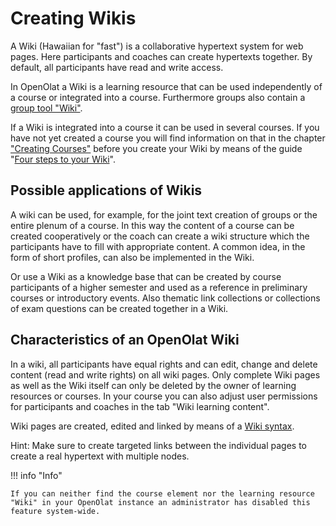 # Creating Wikis

A Wiki (Hawaiian for "fast") is a collaborative hypertext system for web pages. Here participants and coaches can create hypertexts together. By default, all participants have read and write access.

In OpenOlat a Wiki is a learning resource that can be used independently of a course or integrated into a course. Furthermore groups also contain a [group tool "Wiki"](../groups/Using_Group_Tools.md).

If a Wiki is integrated into a course it can be used in several courses. If you have not yet created a course you will find information on that in the chapter ["Creating Courses"](../learningresources/Creating_Course.md) before you create your Wiki by means of the guide "[Four steps to your Wiki](../resource_wiki/Four_Steps_to_Your_Wiki.md)".

## Possible applications of Wikis

A wiki can be used, for example, for the joint text creation of groups or the entire plenum of a course. In this way the content of a course can be created cooperatively or the coach can create a wiki structure which the participants have to fill with appropriate content. A common idea, in the form of short profiles, can also be implemented in the Wiki.

Or use a Wiki as a knowledge base that can be created by course participants
of a higher semester and used as a reference in preliminary courses or
introductory events. Also thematic link collections or collections of exam
questions can be created together in a Wiki.

## Characteristics of an OpenOlat Wiki

In a wiki, all participants have equal rights and can edit, change and delete
content (read and write rights) on all wiki pages. Only complete Wiki pages as
well as the Wiki itself can only be deleted by the owner of learning resources
or courses. In your course you can also adjust user permissions for
participants and coaches in the tab "Wiki learning content".

Wiki pages are created, edited and linked by means of a [Wiki syntax](../learningresources/Course_Element_Wiki.md#wiki-syntax).

Hint: Make sure to create targeted links between the individual pages to create a
real hypertext with multiple nodes.

!!! info "Info"

    If you can neither find the course element nor the learning resource "Wiki" in your OpenOlat instance an administrator has disabled this feature system-wide.
